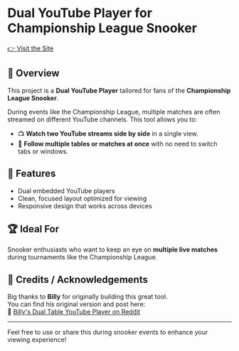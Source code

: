 # Dual YouTube Player for Championship League Snooker

[👉 Visit the Site](https://stephenbeese.github.io/dual-youtube-player/)

## 🎱 Overview

This project is a **Dual YouTube Player** tailored for fans of the **Championship League Snooker**.

During events like the Championship League, multiple matches are often streamed on different YouTube channels. This tool allows you to:

- 📺 **Watch two YouTube streams side by side** in a single view.
- 🎯 **Follow multiple tables or matches at once** with no need to switch tabs or windows.

## 🚀 Features

- Dual embedded YouTube players  
- Clean, focused layout optimized for viewing  
- Responsive design that works across devices  

## 🏆 Ideal For

Snooker enthusiasts who want to keep an eye on **multiple live matches** during tournaments like the Championship League.

## 🙌 Credits / Acknowledgements

Big thanks to **Billy** for originally building this great tool.  
You can find his original version and post here:  
🔗 [Billy's Dual Table YouTube Player on Reddit](https://www.reddit.com/user/BillyPlus/comments/1lozhx1/billys_dual_table_youtube_player/)

---

Feel free to use or share this during snooker events to enhance your viewing experience!
